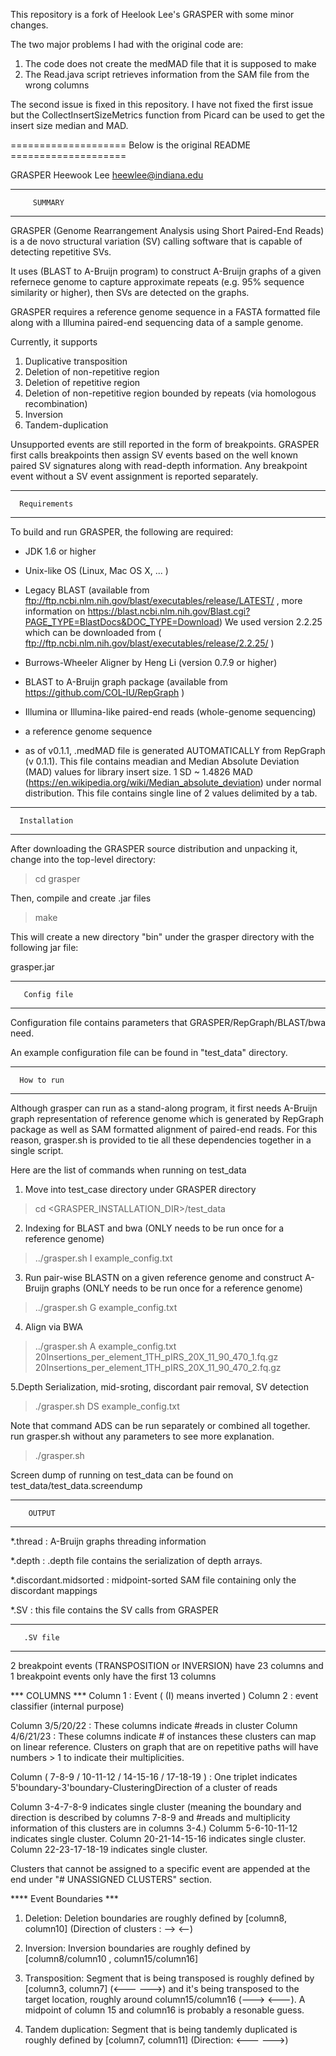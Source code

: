 This repository is a fork of Heelook Lee's GRASPER with some minor changes.

The two major problems I had with the original code are:

1. The code does not create the medMAD file that it is supposed to make
2. The Read.java script retrieves information from the SAM file from the wrong columns

The second issue is fixed  in this repository.
I have not fixed the first issue but the CollectInsertSizeMetrics function from Picard can be used to get the insert size median and MAD.



==================== Below is the original README ====================

GRASPER
Heewook Lee
heewlee@indiana.edu

--------------------------
         SUMMARY
--------------------------

GRASPER (Genome Rearrangement Analysis using Short Paired-End Reads) is a de novo structural variation (SV) calling software that is capable of detecting repetitive SVs. 

It uses (BLAST to A-Bruijn program) to construct A-Bruijn graphs of a given refernece genome to capture approximate repeats (e.g. 95% sequence similarity or higher), then SVs are detected on the graphs. 

GRASPER requires a reference genome sequence in a FASTA formatted file along with a Illumina paired-end sequencing data of a sample genome.

Currently, it supports 

1) Duplicative transposition
2) Deletion of non-repetitive region
3) Deletion of repetitive region
4) Deletion of non-repetitive region bounded by repeats (via homologous recombination)
5) Inversion
6) Tandem-duplication

Unsupported events are still reported in the form of breakpoints. GRASPER first calls breakpoints then assign SV events based on the well known paired SV signatures along with read-depth information. Any breakpoint event without a SV event assignment is reported separately.


--------------------------
      Requirements
--------------------------
To build and run GRASPER, the following are required:

- JDK 1.6 or higher

- Unix-like OS (Linux, Mac OS X, ... )

- Legacy BLAST (available from ftp://ftp.ncbi.nlm.nih.gov/blast/executables/release/LATEST/ , more information on https://blast.ncbi.nlm.nih.gov/Blast.cgi?PAGE_TYPE=BlastDocs&DOC_TYPE=Download) We used version 2.2.25 which can be downloaded from ( ftp://ftp.ncbi.nlm.nih.gov/blast/executables/release/2.2.25/ )

- Burrows-Wheeler Aligner by Heng Li (version 0.7.9 or higher)

- BLAST to A-Bruijn graph package (available from https://github.com/COL-IU/RepGraph )

- Illumina or Illumina-like paired-end reads (whole-genome sequencing)

- a reference genome sequence

- as of v0.1.1, .medMAD file is generated AUTOMATICALLY from RepGraph (v 0.1.1). This file contains meadian and Median Absolute Deviation (MAD) values for library insert size. 1 SD ~ 1.4826 MAD (https://en.wikipedia.org/wiki/Median_absolute_deviation) under normal distribution. This file contains single line of 2 values delimited by a tab.

-------------------------
      Installation
-------------------------

After downloading the GRASPER source distribution and unpacking it, change into the top-level directory:

> cd grasper


Then, compile and create .jar files

> make
 

This will create a new directory "bin" under the grasper directory with the following jar file:

grasper.jar


-------------------------
       Config file
-------------------------
Configuration file contains parameters that GRASPER/RepGraph/BLAST/bwa need.

An example configuration file can be found in "test_data" directory.


-------------------------
      How to run
-------------------------

Although grasper can run as a stand-along program, it first needs A-Bruijn graph representation of reference genome which is generated by RepGraph package as well as SAM formatted alignment of paired-end reads. For this reason, grasper.sh is provided to tie all these dependencies together in a single script. 

Here are the list of commands when running on test_data

1. Move into test_case directory under GRASPER directory
> cd <GRASPER_INSTALLATION_DIR>/test_data

2. Indexing for BLAST and bwa (ONLY needs to be run once for a reference genome)
> ../grasper.sh I example_config.txt

3. Run pair-wise BLASTN on a given reference genome and construct A-Bruijn graphs (ONLY needs to be run once for a reference genome)
> ../grasper.sh G example_config.txt

4. Align via BWA
> ../grasper.sh A example_config.txt 20Insertions_per_element_1TH_pIRS_20X_11_90_470_1.fq.gz 20Insertions_per_element_1TH_pIRS_20X_11_90_470_2.fq.gz

5.Depth Serialization, mid-sroting, discordant pair removal, SV detection
> ./grasper.sh DS example_config.txt

Note that command ADS can be run separately or combined all together. run grasper.sh without any parameters to see more explanation.
> ./grasper.sh

Screen dump of running on test_data can be found on test_data/test_data.screendump

------------------------
        OUTPUT
------------------------
*.thread : A-Bruijn graphs threading information

*.depth : .depth file contains the serialization of depth arrays. 

*.discordant.midsorted : midpoint-sorted SAM file containing only the discordant mappings

*.SV : this file contains the SV calls from GRASPER

-----------------------
       .SV file
-----------------------
2 breakpoint events (TRANSPOSITION or INVERSION) have 23 columns and 1 breakpoint events only have the first 13 columns

*** COLUMNS ***
Column 1 : Event  ( (I) means inverted )
Column 2 : event classifier (internal purpose)

Column 3/5/20/22 : These columns indicate #reads in cluster
Column 4/6/21/23 : These columns indicate # of instances these clusters can map on linear reference. Clusters on graph that are on repetitive paths will have numbers > 1 to indicate their multiplicities.

Column ( 7-8-9 / 10-11-12 / 14-15-16 / 17-18-19 ) : One triplet indicates 5'boundary-3'boundary-ClusteringDirection of a cluster of reads

Column 3-4-7-8-9 indicates single cluster (meaning the boundary and direction is described by columns 7-8-9 and #reads and multiplicity information of this clusters are in columns 3-4.)
Columm 5-6-10-11-12 indicates single cluster.
Column 20-21-14-15-16 indicates single cluster.
Column 22-23-17-18-19 indicates single cluster.

Clusters that cannot be assigned to a specific event are appended at the end under "#		UNASSIGNED CLUSTERS" section.


**** Event Boundaries ***
1) Deletion: Deletion boundaries are roughly defined by [column8, column10] (Direction of clusters : --> <--)

2) Inversion: Inversion boundaries are roughly defined by [column8/column10 , column15/column16] 

3) Transposition: Segment that is being transposed is roughly defined by [column3, column7] (<--- --->) and it's being transposed to the target location, roughly around column15/column16 (---> <---). A midpoint of column 15 and column16 is probably a resonable guess.

4) Tandem duplication: Segment that is being tandemly duplicated is roughly defined by [column7, column11] (Direction: <--- --->)
